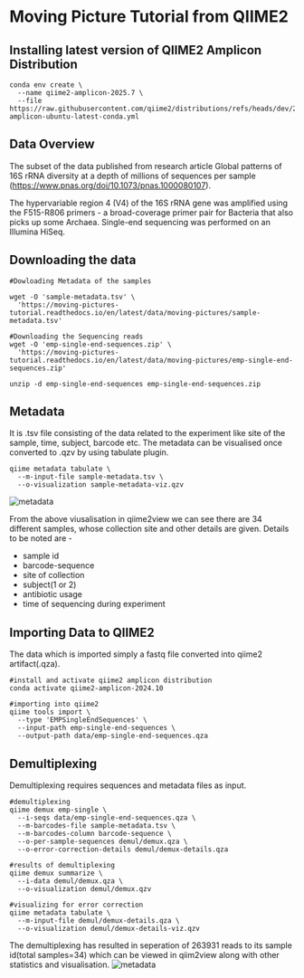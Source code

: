 # Moving Picture Tutorial from QIIME2

## Installing latest version of QIIME2 Amplicon Distribution
```
conda env create \
  --name qiime2-amplicon-2025.7 \
  --file https://raw.githubusercontent.com/qiime2/distributions/refs/heads/dev/2025.7/amplicon/released/qiime2-amplicon-ubuntu-latest-conda.yml
```

## Data Overview 

The subset of the data published from research article Global patterns of 16S rRNA diversity at a depth of millions of sequences per sample (https://www.pnas.org/doi/10.1073/pnas.1000080107).

The hypervariable region 4 (V4) of the 16S rRNA gene was amplified using the F515-R806 primers - a broad-coverage primer pair for Bacteria that also picks up some Archaea. Single-end sequencing was performed on an Illumina HiSeq.

## Downloading the data

```
#Dowloading Metadata of the samples

wget -O 'sample-metadata.tsv' \
  'https://moving-pictures-tutorial.readthedocs.io/en/latest/data/moving-pictures/sample-metadata.tsv'

#Downloading the Sequencing reads
wget -O 'emp-single-end-sequences.zip' \
  'https://moving-pictures-tutorial.readthedocs.io/en/latest/data/moving-pictures/emp-single-end-sequences.zip'

unzip -d emp-single-end-sequences emp-single-end-sequences.zip
```
## Metadata

It is .tsv file consisting of the data related to the experiment like site of the sample, time, subject, barcode etc. The metadata can be visualised once converted to .qzv by using tabulate plugin.

```
qiime metadata tabulate \
  --m-input-file sample-metadata.tsv \
  --o-visualization sample-metadata-viz.qzv
```

![metadata](image/metadata)

From the above viusalisation in qiime2view we can see there are 34 different samples, whose collection site and other details are given. Details to be noted are -

- sample id
- barcode-sequence
- site of collection
- subject(1 or 2)
- antibiotic usage
- time of sequencing during experiment

## Importing Data to QIIME2

The data which is imported simply a fastq file converted into qiime2 artifact(.qza).

```
#install and activate qiime2 amplicon distribution
conda activate qiime2-amplicon-2024.10

#importing into qiime2
qiime tools import \
  --type 'EMPSingleEndSequences' \
  --input-path emp-single-end-sequences \
  --output-path data/emp-single-end-sequences.qza
```

## Demultiplexing

Demultiplexing requires sequences and metadata files as input. 

```
#demultiplexing
qiime demux emp-single \
  --i-seqs data/emp-single-end-sequences.qza \
  --m-barcodes-file sample-metadata.tsv \
  --m-barcodes-column barcode-sequence \
  --o-per-sample-sequences demul/demux.qza \
  --o-error-correction-details demul/demux-details.qza

#results of demultiplexing
qiime demux summarize \
  --i-data demul/demux.qza \
  --o-visualization demul/demux.qzv

#visualizing for error correction
qiime metadata tabulate \
  --m-input-file demul/demux-details.qza \
  --o-visualization demul/demux-details-viz.qzv
```
The demultiplexing has resulted in seperation of 263931 reads to its sample id(total samples=34) which can be viewed in qiim2view along with other statistics and visualisation.
![metadata](image/demultiplex)

